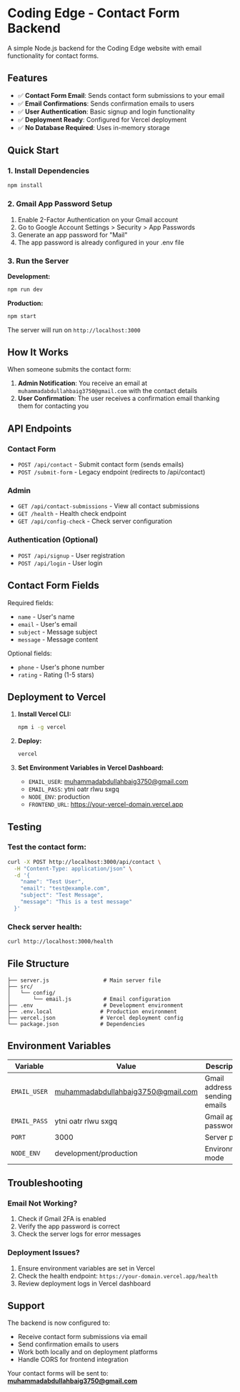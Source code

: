 # Coding Edge - Contact Form Backend

A simple Node.js backend for the Coding Edge website with email functionality for contact forms.

## Features

- ✅ **Contact Form Email**: Sends contact form submissions to your email
- ✅ **Email Confirmations**: Sends confirmation emails to users
- ✅ **User Authentication**: Basic signup and login functionality
- ✅ **Deployment Ready**: Configured for Vercel deployment
- ✅ **No Database Required**: Uses in-memory storage

## Quick Start

### 1. Install Dependencies

```bash
npm install
```

### 2. Gmail App Password Setup

1. Enable 2-Factor Authentication on your Gmail account
2. Go to Google Account Settings > Security > App Passwords
3. Generate an app password for "Mail"
4. The app password is already configured in your .env file

### 3. Run the Server

**Development:**
```bash
npm run dev
```

**Production:**
```bash
npm start
```

The server will run on `http://localhost:3000`

## How It Works

When someone submits the contact form:

1. **Admin Notification**: You receive an email at `muhammadabdullahbaig3750@gmail.com` with the contact details
2. **User Confirmation**: The user receives a confirmation email thanking them for contacting you

## API Endpoints

### Contact Form
- `POST /api/contact` - Submit contact form (sends emails)
- `POST /submit-form` - Legacy endpoint (redirects to /api/contact)

### Admin
- `GET /api/contact-submissions` - View all contact submissions
- `GET /health` - Health check endpoint
- `GET /api/config-check` - Check server configuration

### Authentication (Optional)
- `POST /api/signup` - User registration
- `POST /api/login` - User login

## Contact Form Fields

Required fields:
- `name` - User's name
- `email` - User's email
- `subject` - Message subject
- `message` - Message content

Optional fields:
- `phone` - User's phone number
- `rating` - Rating (1-5 stars)

## Deployment to Vercel

1. **Install Vercel CLI:**
   ```bash
   npm i -g vercel
   ```

2. **Deploy:**
   ```bash
   vercel
   ```

3. **Set Environment Variables in Vercel Dashboard:**
   - `EMAIL_USER`: muhammadabdullahbaig3750@gmail.com
   - `EMAIL_PASS`: ytni oatr rlwu sxgq
   - `NODE_ENV`: production
   - `FRONTEND_URL`: https://your-vercel-domain.vercel.app

## Testing

### Test the contact form:
```bash
curl -X POST http://localhost:3000/api/contact \
  -H "Content-Type: application/json" \
  -d '{
    "name": "Test User",
    "email": "test@example.com",
    "subject": "Test Message",
    "message": "This is a test message"
  }'
```

### Check server health:
```bash
curl http://localhost:3000/health
```

## File Structure

```
├── server.js                 # Main server file
├── src/
│   └── config/
│       └── email.js          # Email configuration
├── .env                      # Development environment
├── .env.local               # Production environment
├── vercel.json              # Vercel deployment config
└── package.json             # Dependencies
```

## Environment Variables

| Variable | Value | Description |
|----------|-------|-------------|
| `EMAIL_USER` | muhammadabdullahbaig3750@gmail.com | Gmail address for sending emails |
| `EMAIL_PASS` | ytni oatr rlwu sxgq | Gmail app password |
| `PORT` | 3000 | Server port |
| `NODE_ENV` | development/production | Environment mode |

## Troubleshooting

### Email Not Working?
1. Check if Gmail 2FA is enabled
2. Verify the app password is correct
3. Check the server logs for error messages

### Deployment Issues?
1. Ensure environment variables are set in Vercel
2. Check the health endpoint: `https://your-domain.vercel.app/health`
3. Review deployment logs in Vercel dashboard

## Support

The backend is now configured to:
- Receive contact form submissions via email
- Send confirmation emails to users
- Work both locally and on deployment platforms
- Handle CORS for frontend integration

Your contact forms will be sent to: **muhammadabdullahbaig3750@gmail.com**